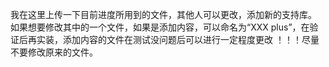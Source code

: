 我在这里上传一下目前进度所用到的文件，其他人可以更改，添加新的支持库。
如果想要修改其中的一个文件，如果是添加内容，可以命名为“XXX plus”，在验证后再实装，添加内容的文件在测试没问题后可以进行一定程度更改
！！！尽量不要修改原来的文件。
